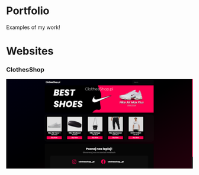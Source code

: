 # Portfolio

Examples of my work!

# Websites

 ### ClothesShop
   <img src="assets/clothesshop-comp.png">
